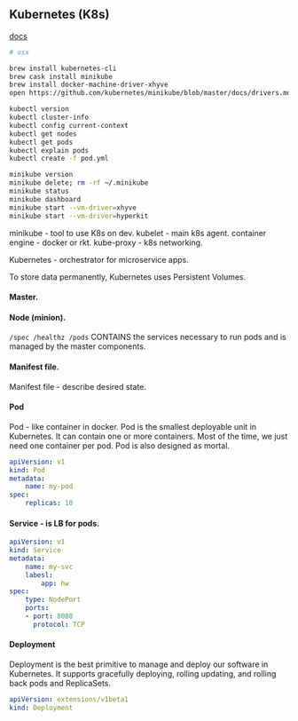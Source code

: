 Kubernetes (K8s)
-

[docs](https://kubernetes.io/docs/)

````bash
# osx

brew install kubernetes-cli
brew cask install minikube
brew install docker-machine-driver-xhyve
open https://github.com/kubernetes/minikube/blob/master/docs/drivers.md#hyperkit-driver
````

````bash
kubectl version
kubectl cluster-info
kubectl config current-context
kubectl get nodes
kubectl get pods
kubectl explain pods
kubectl create -f pod.yml

minikube version
minikube delete; rm -rf ~/.minikube
minikube status
minikube dashboard
minikube start --vm-driver=xhyve
minikube start --vm-driver=hyperkit
````

minikube - tool to use K8s on dev.
kubelet - main k8s agent.
container engine - docker or rkt.
kube-proxy - k8s networking.

Kubernetes - orchestrator for microservice apps.

To store data permanently, Kubernetes uses Persistent Volumes.

#### Master.

#### Node (minion).

`/spec /healthz /pods`
CONTAINS the services necessary to run pods and is managed by the master components.

#### Manifest file.

Manifest file - describe desired state.

#### Pod

Pod - like container in docker.
Pod is the smallest deployable unit in Kubernetes.
It can contain one or more containers.
Most of the time, we just need one container per pod.
Pod is also designed as mortal.

````yaml
apiVersion: v1
kind: Pod
metadata:
    name: my-pod
spec:
    replicas: 10
````

#### Service - is LB for pods.

````yaml
apiVersion: v1
kind: Service
metadata:
    name: my-svc
    labesl:
        app: hw
spec:
    type: NodePort
    ports:
    - port: 8080
      protocol: TCP
````

#### Deployment

Deployment is the best primitive to manage and deploy our software
in Kubernetes. It supports gracefully deploying, rolling updating,
and rolling back pods and ReplicaSets.

````yaml
apiVersion: extensions/v1beta1
kind: Deployment
````
